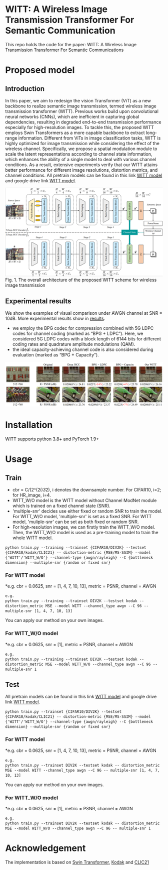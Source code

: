 # WITT: A Wireless Image Transmission Transformer For Semantic Communication

This repo holds the code for the paper:
WITT: A Wireless Image Transmission Transformer For Semantic Communications

# Proposed model

## Introduction
In this paper, we aim to redesign the vision Transformer (ViT) as a new backbone to realize semantic image transmission, termed wireless image transmission transformer (WITT). Previous works build upon convolutional neural networks (CNNs), which are inefficient in capturing global dependencies, resulting in degraded end-to-end transmission performance especially for high-resolution images. To tackle this, the proposed WITT employs Swin Transformers as a more capable backbone to extract long-range information. Different from ViTs in image classification tasks, WITT is highly optimized for image transmission while considering the effect of the wireless channel. Specifically, we propose a spatial modulation module to scale the latent representations according to channel state information, which enhances the ability of a single model to deal with various channel conditions. As a result, extensive experiments verify that our WITT attains better performance for different image resolutions, distortion metrics, and channel conditions. All pretrain models can be found in this link [WITT model](https://pan.baidu.com/s/1X8gg7MKSZt-eDD4liALayw (passward:zujr)) and google drive link [WITT model](https://drive.google.com/drive/folders/1YdnShbfIT03p_e30vjkV2wPKYOQPmUWp?usp=sharing).

![ ](overview.png)
Fig. 1. The overall architecture of the proposed WITT scheme for wireless image transmission

## Experimental results
We show the examples of visual comparison under AWGN channel at SNR = 10dB. More experimental results show in [results](./results).

* we employ the BPG codec for compression combined with 5G LDPC codes for channel coding (marked as “BPG + LDPC”). Here, we considered 5G LDPC codes with a block length of 6144 bits for different coding rates and quadrature amplitude modulations (QAM). 
* the ideal capacity-achieving channel code is also considered during evaluation (marked as “BPG + Capacity”).

![ ](./results/visual_comparison_result.png)

# Installation
WITT supports python 3.8+ and PyTorch 1.9+


# Usage

## Train

* cbr = C/(2^(2i)*3*2), i denotes the downsample number. For CIFAR10, i=2; for HR_image, i=4.
* WITT_W/O model is the WITT model without Channel ModNet module which is trained on a fixed channel state (SNR).
* 'multiple-snr' decides use either fixed or random SNR to train the model. For WITT_W/O model, 'multiple-snr' is set as a fixed SNR. For WITT model, 'muliple-snr' can be set as both fixed or random SNR.
* For high-resolution images, we can firstly train the WITT_W/O model. Then, the WITT_W/O model is used as a pre-training model to train the whole WITT model.
```
python train.py --training --trainset {CIFAR10/DIV2K} --testset {CIFAR10/kodak/CLIC21} -- distortion-metric {MSE/MS-SSIM} --model {'WITT'/'WITT_W/O'} --channel-type {awgn/rayleigh} --C {bottleneck dimension} --multiple-snr {random or fixed snr}
```

### For WITT model 

*e.g. cbr = 0.0625, snr = [1, 4, 7, 10, 13], metric = PSNR, channel = AWGN

```
e.g.
python train.py --training --trainset DIV2K --testset kodak -- distortion_metric MSE --model WITT --channel_type awgn --C 96 -- multiple-snr [1, 4, 7, 10, 13]
```

You can apply our method on your own images.

### For WITT_W/O model 

*e.g. cbr = 0.0625, snr = [1], metric = PSNR, channel = AWGN

```
e.g.
python train.py --training --trainset DIV2K --testset kodak -- distortion_metric MSE --model WITT_W/O --channel_type awgn --C 96 -- multiple-snr 1
```


## Test
All pretrain models can be found in this link [WITT model](https://pan.baidu.com/s/1X8gg7MKSZt-eDD4liALayw (passward:zujr)) and google drive link [WITT model](https://drive.google.com/drive/folders/1YdnShbfIT03p_e30vjkV2wPKYOQPmUWp?usp=sharing).

```
python train.py --trainset {CIFAR10/DIV2K} --testset {CIFAR10/kodak/CLIC21} -- distortion-metric {MSE/MS-SSIM} --model {'WITT'/'WITT_W/O'} --channel-type {awgn/rayleigh} --C {bottleneck dimension} --multiple-snr {random or fixed snr}
```

### For WITT model 

*e.g. cbr = 0.0625, snr = [1, 4, 7, 10, 13], metric = PSNR, channel = AWGN

```
e.g.
python train.py --trainset DIV2K --testset kodak -- distortion_metric MSE --model WITT --channel_type awgn --C 96 -- multiple-snr [1, 4, 7, 10, 13]
```

You can apply our method on your own images.

### For WITT_W/O model 

*e.g. cbr = 0.0625, snr = [1], metric = PSNR, channel = AWGN

```
e.g.
python train.py --trainset DIV2K --testset kodak -- distortion_metric MSE --model WITT_W/O --channel_type awgn --C 96 -- multiple-snr 1
```

# Acknowledgement
The implementation is based on [Swin Transformer](https://github.com/microsoft/Swin-Transformer), [Kodak](http://r0k.us/graphics/kodak/) and [CLIC21](http://compression.cc)
